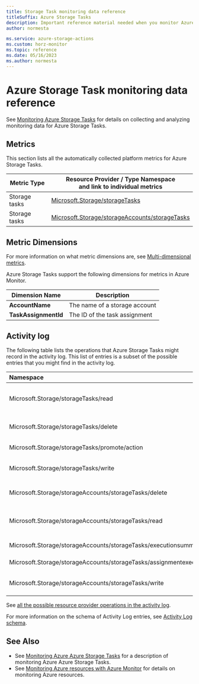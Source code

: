 ```yaml
---
title: Storage Task monitoring data reference
titleSuffix: Azure Storage Tasks
description: Important reference material needed when you monitor Azure Storage Tasks 
author: normesta

ms.service: azure-storage-actions
ms.custom: horz-monitor
ms.topic: reference
ms.date: 05/16/2023
ms.author: normesta
---
```


# Azure Storage Task monitoring data reference

See [Monitoring Azure Storage Tasks](monitor-storage-tasks.md) for details on collecting and analyzing monitoring data for Azure Storage Tasks.

## Metrics

This section lists all the automatically collected platform metrics for Azure Storage Tasks.  

|Metric Type | Resource Provider / Type Namespace<br/> and link to individual metrics |
|-------|-----|
| Storage tasks | [Microsoft.Storage/storageTasks](/azure/azure-monitor/reference/supported-metrics/microsoft-storage-storagetasks-metrics) |
| Storage tasks | [Microsoft.Storage/storageAccounts/storageTasks](/azure/azure-monitor/reference/supported-metrics/microsoft-storage-storageaccounts-storagetasks-metrics) |

## Metric Dimensions

For more information on what metric dimensions are, see [Multi-dimensional metrics](/azure/azure-monitor/platform/data-platform-metrics#multi-dimensional-metrics).

Azure Storage Tasks support the following dimensions for metrics in Azure Monitor.

| Dimension Name | Description |
| ------------------- | ----------------- |
| **AccountName** | The name of a storage account |
| **TaskAssignmentId** | The ID of the task assignment |

## Activity log

The following table lists the operations that Azure Storage Tasks might record in the activity log. This list of entries is a subset of the possible entries that you might find in the activity log.

| Namespace | Description |
|:---|:---|
| Microsoft.Storage/storageTasks/read | Reads an existing storage task. |
| Microsoft.Storage/storageTasks/delete | Deletes a storage task. |
| Microsoft.Storage/storageTasks/promote/action | Description goes here |
| Microsoft.Storage/storageTasks/write | Edits a storage task. |
| Microsoft.Storage/storageAccounts/storageTasks/delete | Deletes a storage task. |
| Microsoft.Storage/storageAccounts/storageTasks/read | Reads an existing storage task. |
| Microsoft.Storage/storageAccounts/storageTasks/executionsummary/action | Description goes here|
| Microsoft.Storage/storageAccounts/storageTasks/assignmentexecutionsummary/action | Description goes here|
| Microsoft.Storage/storageAccounts/storageTasks/write | Edits a storage task. |

See [all the possible resource provider operations in the activity log](/azure/role-based-access-control/resource-provider-operations).  

For more information on the schema of Activity Log entries, see [Activity  Log schema](/azure/azure-monitor/essentials/activity-log-schema).

## See Also

- See [Monitoring Azure Azure Storage Tasks](monitor-storage-tasks.md) for a description of monitoring Azure Azure Storage Tasks.
- See [Monitoring Azure resources with Azure Monitor](../azure-monitor/essentials/monitor-azure-resource.md) for details on monitoring Azure resources.